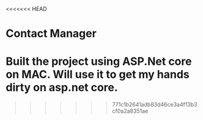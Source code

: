 <<<<<<< HEAD
# Contact Manager

Built the project using ASP.Net core on MAC. Will use it to get my hands dirty on asp.net core.
=======

>>>>>>> 771c1b2641adb83d46ce3a4f13b3cf0a2a8351ae

